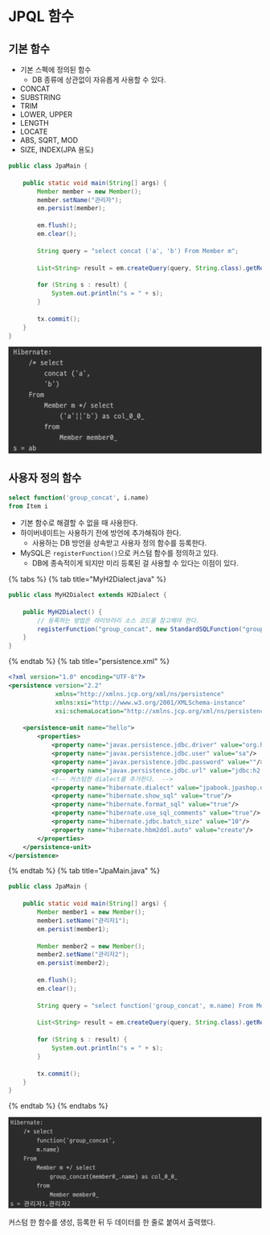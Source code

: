 # JPQL 함수

## 기본 함수

- 기본 스펙에 정의된 함수
    - DB 종류에 상관없이 자유롭게 사용할 수 있다.
- CONCAT
- SUBSTRING
- TRIM
- LOWER, UPPER
- LENGTH
- LOCATE
- ABS, SQRT, MOD
- SIZE, INDEX(JPA 용도)

```java
public class JpaMain {

    public static void main(String[] args) {
        Member member = new Member();
        member.setName("관리자");
        em.persist(member);

        em.flush();
        em.clear();

        String query = "select concat ('a', 'b') From Member m";

        List<String> result = em.createQuery(query, String.class).getResultList();

        for (String s : result) {
            System.out.println("s = " + s);
        }

        tx.commit();
    }
}
```

![](../../.gitbook/assets/kimyounghan-orm-jpa/10/screenshot%202021-05-23%20오후%201.17.28.png)

## 사용자 정의 함수

```sql
select function('group_concat', i.name)
from Item i
```

- 기본 함수로 해결할 수 없을 때 사용한다.
- 하이버네이트는 사용하기 전에 방언에 추가해줘야 한다.
    - 사용하는 DB 방언을 상속받고 사용자 정의 함수를 등록한다.
- MySQL은 `registerFunction()`으로 커스텀 함수를 정의하고 있다.
    - DB에 종속적이게 되지만 미리 등록된 걸 사용할 수 있다는 이점이 있다.

{% tabs %} {% tab title="MyH2Dialect.java" %}

```java
public class MyH2Dialect extends H2Dialect {

    public MyH2Dialect() {
        // 등록하는 방법은 라이브러리 소스 코드를 참고해야 한다.
        registerFunction("group_concat", new StandardSQLFunction("group_concat", StandardBasicTypes.STRING));
    }
}

```

{% endtab %} {% tab title="persistence.xml" %}

```xml
<?xml version="1.0" encoding="UTF-8"?>
<persistence version="2.2"
             xmlns="http://xmlns.jcp.org/xml/ns/persistence"
             xmlns:xsi="http://www.w3.org/2001/XMLSchema-instance"
             xsi:schemaLocation="http://xmlns.jcp.org/xml/ns/persistence http://xmlns.jcp.org/xml/ns/persistence/persistence_2_2.xsd">

    <persistence-unit name="hello">
        <properties>
            <property name="javax.persistence.jdbc.driver" value="org.h2.Driver"/>
            <property name="javax.persistence.jdbc.user" value="sa"/>
            <property name="javax.persistence.jdbc.password" value=""/>
            <property name="javax.persistence.jdbc.url" value="jdbc:h2:tcp://localhost/~/jpashop"/>
            <!-- 커스텀한 dialect를 추가한다.  -->
            <property name="hibernate.dialect" value="jpabook.jpashop.dialect.MyH2Dialect"/>
            <property name="hibernate.show_sql" value="true"/>
            <property name="hibernate.format_sql" value="true"/>
            <property name="hibernate.use_sql_comments" value="true"/>
            <property name="hibernate.jdbc.batch_size" value="10"/>
            <property name="hibernate.hbm2ddl.auto" value="create"/>
        </properties>
    </persistence-unit>
</persistence>
```

{% endtab %} {% tab title="JpaMain.java" %}

```java
public class JpaMain {

    public static void main(String[] args) {
        Member member1 = new Member();
        member1.setName("관리자1");
        em.persist(member1);

        Member member2 = new Member();
        member2.setName("관리자2");
        em.persist(member2);

        em.flush();
        em.clear();

        String query = "select function('group_concat', m.name) From Member m";

        List<String> result = em.createQuery(query, String.class).getResultList();

        for (String s : result) {
            System.out.println("s = " + s);
        }

        tx.commit();
    }
}

```

{% endtab %} {% endtabs %}

![](../../.gitbook/assets/kimyounghan-orm-jpa/10/screenshot%202021-05-23%20오후%201.25.48.png)

커스텀 한 함수를 생성, 등록한 뒤 두 데이터를 한 줄로 붙여서 출력했다.

